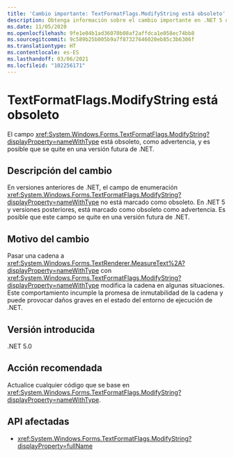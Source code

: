 ```yaml
---
title: 'Cambio importante: TextFormatFlags.ModifyString está obsoleto'
description: Obtenga información sobre el cambio importante en .NET 5 donde el campo TextFormatFlags.ModifyString está obsoleto como una advertencia.
ms.date: 11/05/2020
ms.openlocfilehash: 9fe1e04b1ad36070b08af2affdca1e058ec74bb8
ms.sourcegitcommit: 9c589b25b005b9a7f87327646020eb85c3b6306f
ms.translationtype: HT
ms.contentlocale: es-ES
ms.lasthandoff: 03/06/2021
ms.locfileid: "102256171"
---
```

# <a name="textformatflagsmodifystring-is-obsolete"></a>TextFormatFlags.ModifyString está obsoleto

El campo <xref:System.Windows.Forms.TextFormatFlags.ModifyString?displayProperty=nameWithType> está obsoleto, como advertencia, y es posible que se quite en una versión futura de .NET.

## <a name="change-description"></a>Descripción del cambio

En versiones anteriores de .NET, el campo de enumeración <xref:System.Windows.Forms.TextFormatFlags.ModifyString?displayProperty=nameWithType> no está marcado como obsoleto. En .NET 5 y versiones posteriores, está marcado como obsoleto como advertencia. Es posible que este campo se quite en una versión futura de .NET.

## <a name="reason-for-change"></a>Motivo del cambio

Pasar una cadena a <xref:System.Windows.Forms.TextRenderer.MeasureText%2A?displayProperty=nameWithType> con <xref:System.Windows.Forms.TextFormatFlags.ModifyString?displayProperty=nameWithType> modifica la cadena en algunas situaciones. Este comportamiento incumple la promesa de inmutabilidad de la cadena y puede provocar daños graves en el estado del entorno de ejecución de .NET.

## <a name="version-introduced"></a>Versión introducida

.NET 5.0

## <a name="recommended-action"></a>Acción recomendada

Actualice cualquier código que se base en <xref:System.Windows.Forms.TextFormatFlags.ModifyString?displayProperty=nameWithType>.

## <a name="affected-apis"></a>API afectadas

- <xref:System.Windows.Forms.TextFormatFlags.ModifyString?displayProperty=fullName>

<!--

### Affected APIs

- `F:System.Windows.Forms.TextFormatFlags.ModifyString`

### Category

Windows Forms

-->
